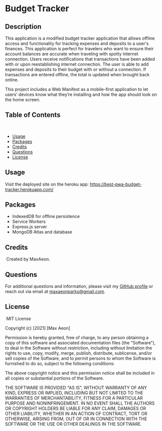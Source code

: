 # Budget Tracker
## Description 
​This application is a modified budget tracker application that allows offline access and functionality for tracking expenses and deposits to a user's finances. This application is perfect for travelers who want to ensure their account balances are accurate when traveling with spotty internet connection. Users receive notifications that transactions have been added with or upon reestablishing internet connection. The user is able to add expenses and deposits to their budget with or without a connection. If transactions are entered offline, the total is updated when brought back online.

This project includes a Web Manifest as a mobile-first application to let users’ devices know what they’re installing and how the app should look on the home screen.
​
## Table of Contents
​
* [Usage](#usage)
* [Packages](#packages)
* [Credits](#credits)
* [Questions](#questions)
* [License](#license)

## Usage 
Visit the deployed site on the heroku app: https://best-pwa-budget-tracker.herokuapp.com/

## Packages

* IndexedDB for offline persistence
* Service Workers
* Express.js server
* MongoDB Atlas and database

## Credits
​
Created by MaxAeon.
​
## Questions
For additional questions and information, please visit my [GitHub profile](github.com/maxaeon/)
or reach out via email at maxaeonparks@gmail.com.

## License
​
MIT License

Copyright (c) [2021] [Max Aeon]

Permission is hereby granted, free of charge, to any person obtaining a copy
of this software and associated documentation files (the "Software"), to deal
in the Software without restriction, including without limitation the rights
to use, copy, modify, merge, publish, distribute, sublicense, and/or sell
copies of the Software, and to permit persons to whom the Software is
furnished to do so, subject to the following conditions:

The above copyright notice and this permission notice shall be included in all
copies or substantial portions of the Software.

THE SOFTWARE IS PROVIDED "AS IS", WITHOUT WARRANTY OF ANY KIND, EXPRESS OR
IMPLIED, INCLUDING BUT NOT LIMITED TO THE WARRANTIES OF MERCHANTABILITY,
FITNESS FOR A PARTICULAR PURPOSE AND NONINFRINGEMENT. IN NO EVENT SHALL THE
AUTHORS OR COPYRIGHT HOLDERS BE LIABLE FOR ANY CLAIM, DAMAGES OR OTHER
LIABILITY, WHETHER IN AN ACTION OF CONTRACT, TORT OR OTHERWISE, ARISING FROM,
OUT OF OR IN CONNECTION WITH THE SOFTWARE OR THE USE OR OTHER DEALINGS IN THE
SOFTWARE.
